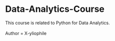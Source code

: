 # Data-Analytics-Course
This course is related to Python for Data Analytics.  
<br>
Author = X-yliophile
